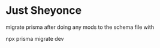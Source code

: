 

# Just Sheyonce
 migrate prisma after doing any mods to the schema file with 

 npx prisma migrate dev 